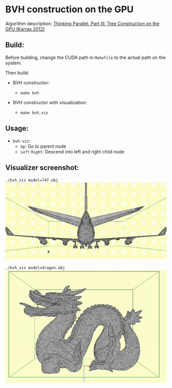 # BVH construction on the GPU 

Algorithm description: [Thinking Parallel, Part III: Tree Construction on the GPU (Karras 2012)](https://developer.nvidia.com/blog/thinking-parallel-part-iii-tree-construction-gpu/)

## Build:

Before building, change the CUDA path in `Makefile` to the actual path on the system.

Then build:

* BVH constructor:
  * `make bvh`

* BVH constructor with visualization:
  * `make bvh_vis`

## Usage:

* `bvh-viz`:
  * `Up`: Go to parent node
  * `Left` `Right`: Descend into left and right child node

## Visualizer screenshot:

`./bvh_vis model=747.obj`
![Boeing 747 model](747.gif)


`./bvh_vis model=dragon.obj`
![Stanford Dragon](dragon.gif)
